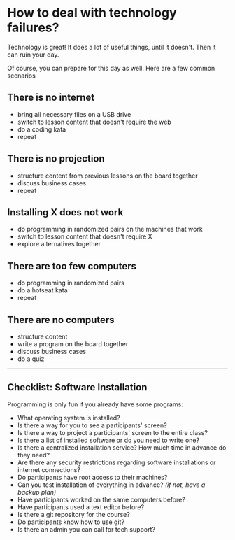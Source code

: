 
# How to deal with technology failures?

Technology is great! It does a lot of useful things, until it doesn't. Then it can ruin your day.

Of course, you can prepare for this day as well. Here are a few common scenarios

## There is no internet

* bring all necessary files on a USB drive
* switch to lesson content that doesn't require the web
* do a coding kata
* repeat

## There is no projection

* structure content from previous lessons on the board together
* discuss business cases
* repeat

## Installing X does not work

* do programming in randomized pairs on the machines that work
* switch to lesson content that doesn't require X
* explore alternatives together

## There are too few computers

* do programming in randomized pairs
* do a hotseat kata
* repeat

## There are no computers

* structure content
* write a program on the board together
* discuss business cases
* do a quiz


----

## Checklist: Software Installation

Programming is only fun if you already have some programs:

* What operating system is installed?
* Is there a way for you to see a participants' screen?
* Is there a way to project a participants' screen to the entire class?
* Is there a list of installed software or do you need to write one?
* Is there a centralized installation service? How much time in advance do they need?
* Are there any security restrictions regarding software installations or internet connections?
* Do participants have root access to their machines?
* Can you test installation of everything in advance? *(if not, have a backup plan)*
* Have participants worked on the same computers before?
* Have participants used a text editor before?
* Is there a git repository for the course?
* Do participants know how to use git?
* Is there an admin you can call for tech support?
